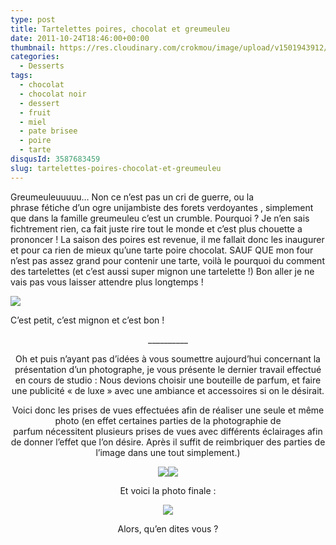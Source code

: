 ```yaml
---
type: post
title: Tartelettes poires, chocolat et greumeuleu
date: 2011-10-24T18:46:00+00:00
thumbnail: https://res.cloudinary.com/crokmou/image/upload/v1501943912/IMG_4703.jpg
categories: 
  - Desserts
tags: 
  - chocolat
  - chocolat noir
  - dessert
  - fruit
  - miel
  - pate brisee
  - poire
  - tarte
disqusId: 3587683459
slug: tartelettes-poires-chocolat-et-greumeuleu
---
```


Greumeuleuuuuu… Non ce n’est pas un cri de guerre, ou la phrase fétiche d’un ogre unijambiste des forets verdoyantes , simplement que dans la famille greumeuleu c’est un crumble. Pourquoi ? Je n’en sais fichtrement rien, ca fait juste rire tout le monde et c’est plus chouette a prononcer ! La saison des poires est revenue, il me fallait donc les inaugurer et pour ca rien de mieux qu’une tarte poire chocolat. SAUF QUE mon four n’est pas assez grand pour contenir une tarte, voilà le pourquoi du comment des tartelettes (et c’est aussi super mignon une tartelette !) Bon aller je ne vais pas vous laisser attendre plus longtemps !

[![](http://4.bp.blogspot.com/-GNLzJZcHNVs/TqmQHbRDhiI/AAAAAAAAA_s/cs92DztS9qY/s1600/tartelette.jpg)](http://4.bp.blogspot.com/-GNLzJZcHNVs/TqmQHbRDhiI/AAAAAAAAA_s/cs92DztS9qY/s1600/tartelette.jpg)

C’est petit, c’est mignon et c’est bon !

<div style="text-align: center;">__________

Oh et puis n’ayant pas d’idées à vous soumettre aujourd’hui concernant la présentation d’un photographe, je vous présente le dernier travail effectué en cours de studio : Nous devions choisir une bouteille de parfum, et faire une publicité « de luxe » avec une ambiance et accessoires si on le désirait.

Voici donc les prises de vues effectuées afin de réaliser une seule et même photo (en effet certaines parties de la photographie de parfum nécessitent plusieurs prises de vues avec différents éclairages afin de donner l’effet que l’on désire. Après il suffit de reimbriquer des parties de l’image dans une tout simplement.)

[![](http://4.bp.blogspot.com/-an8LtjdKFpo/TqfjcYszu-I/AAAAAAAAA9s/74XMMuzEw_I/s320/2011_10_18_Parfum_Blieux+40174.jpg)](http://4.bp.blogspot.com/-an8LtjdKFpo/TqfjcYszu-I/AAAAAAAAA9s/74XMMuzEw_I/s1600/2011_10_18_Parfum_Blieux+40174.jpg)[![](http://1.bp.blogspot.com/-qHBYCCJNXc4/Tqfjd16xPUI/AAAAAAAAA90/T86HUKRoG8g/s320/2011_10_18_Parfum_Blieux+40185.jpg)](http://1.bp.blogspot.com/-qHBYCCJNXc4/Tqfjd16xPUI/AAAAAAAAA90/T86HUKRoG8g/s1600/2011_10_18_Parfum_Blieux+40185.jpg)

Et voici la photo finale :

[![](http://3.bp.blogspot.com/-i3v-Tjjyjss/TqfjtE1nP-I/AAAAAAAAA98/ggMeuLCWA-s/s640/2011_10_18_Parfum_Blieux+40174.jpg)](http://3.bp.blogspot.com/-i3v-Tjjyjss/TqfjtE1nP-I/AAAAAAAAA98/ggMeuLCWA-s/s1600/2011_10_18_Parfum_Blieux+40174.jpg)

Alors, qu’en dites vous ?

</div>